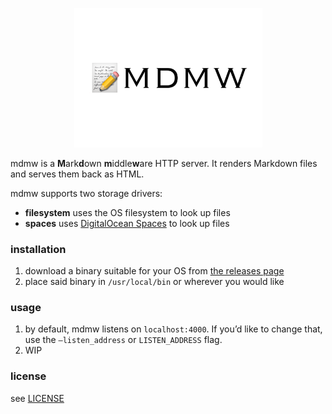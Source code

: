 <p align="center">
  <img src="/mdmw.png" alt="mdmw logo" width="301" />
</p>

mdmw is a **M**ark**d**own **m**iddle**w**are HTTP server. It renders Markdown files and serves them back as HTML.

mdmw supports two storage drivers:

- **filesystem** uses the OS filesystem to look up files
- **spaces** uses [DigitalOcean Spaces](https://www.digitalocean.com/products/spaces/) to look up files

### installation

1. download a binary suitable for your OS from [the releases page](https://github.com/kamaln7/mdmw/releases)
2. place said binary in `/usr/local/bin` or wherever you would like

### usage

1. by default, mdmw listens on `localhost:4000`. If you’d like to change that, use the `—listen_address` or `LISTEN_ADDRESS` flag.
2. WIP

### license

see [LICENSE](/LICENSE)